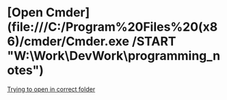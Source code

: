 # [Open Cmder](file:///C:/Program%20Files%20(x86)/cmder/Cmder.exe /START "W:\Work\DevWork\programming_notes")

[Trying to open in correct folder](file:///W:/Work/DevWork/programming_notes/cmder.bat)

